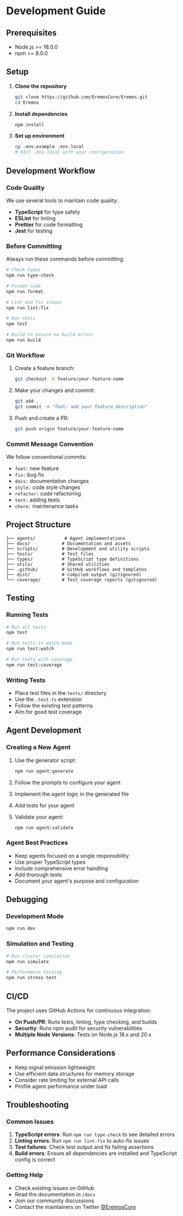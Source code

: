 # Development Guide

## Prerequisites

- Node.js >= 18.0.0
- npm >= 8.0.0

## Setup

1. **Clone the repository**
   ```bash
   git clone https://github.com/EremosCore/Eremos.git
   cd Eremos
   ```

2. **Install dependencies**
   ```bash
   npm install
   ```

3. **Set up environment**
   ```bash
   cp .env.example .env.local
   # Edit .env.local with your configuration
   ```

## Development Workflow

### Code Quality

We use several tools to maintain code quality:

- **TypeScript** for type safety
- **ESLint** for linting
- **Prettier** for code formatting
- **Jest** for testing

### Before Committing

Always run these commands before committing:

```bash
# Check types
npm run type-check

# Format code
npm run format

# Lint and fix issues
npm run lint:fix

# Run tests
npm test

# Build to ensure no build errors
npm run build
```

### Git Workflow

1. Create a feature branch:
   ```bash
   git checkout -b feature/your-feature-name
   ```

2. Make your changes and commit:
   ```bash
   git add .
   git commit -m "feat: add your feature description"
   ```

3. Push and create a PR:
   ```bash
   git push origin feature/your-feature-name
   ```

### Commit Message Convention

We follow conventional commits:
- `feat:` new feature
- `fix:` bug fix
- `docs:` documentation changes
- `style:` code style changes
- `refactor:` code refactoring
- `test:` adding tests
- `chore:` maintenance tasks

## Project Structure

```
├── agents/           # Agent implementations
├── docs/            # Documentation and assets
├── scripts/         # Development and utility scripts
├── tests/           # Test files
├── types/           # TypeScript type definitions
├── utils/           # Shared utilities
├── .github/         # GitHub workflows and templates
├── dist/            # Compiled output (gitignored)
└── coverage/        # Test coverage reports (gitignored)
```

## Testing

### Running Tests

```bash
# Run all tests
npm test

# Run tests in watch mode
npm run test:watch

# Run tests with coverage
npm run test:coverage
```

### Writing Tests

- Place test files in the `tests/` directory
- Use the `.test.ts` extension
- Follow the existing test patterns
- Aim for good test coverage

## Agent Development

### Creating a New Agent

1. Use the generator script:
   ```bash
   npm run agent:generate
   ```

2. Follow the prompts to configure your agent

3. Implement the agent logic in the generated file

4. Add tests for your agent

5. Validate your agent:
   ```bash
   npm run agent:validate
   ```

### Agent Best Practices

- Keep agents focused on a single responsibility
- Use proper TypeScript types
- Include comprehensive error handling
- Add thorough tests
- Document your agent's purpose and configuration

## Debugging

### Development Mode

```bash
npm run dev
```

### Simulation and Testing

```bash
# Run cluster simulation
npm run simulate

# Performance testing
npm run stress-test
```

## CI/CD

The project uses GitHub Actions for continuous integration:

- **On Push/PR**: Runs tests, linting, type checking, and builds
- **Security**: Runs npm audit for security vulnerabilities
- **Multiple Node Versions**: Tests on Node.js 18.x and 20.x

## Performance Considerations

- Keep signal emission lightweight
- Use efficient data structures for memory storage
- Consider rate limiting for external API calls
- Profile agent performance under load

## Troubleshooting

### Common Issues

1. **TypeScript errors**: Run `npm run type-check` to see detailed errors
2. **Linting errors**: Run `npm run lint:fix` to auto-fix issues
3. **Test failures**: Check test output and fix failing assertions
4. **Build errors**: Ensure all dependencies are installed and TypeScript config is correct

### Getting Help

- Check existing issues on GitHub
- Read the documentation in `/docs`
- Join our community discussions
- Contact the maintainers on Twitter [@EremosCore](https://x.com/EremosCore)
